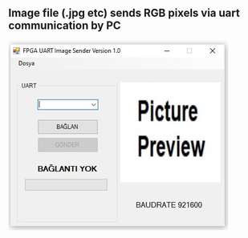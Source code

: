 ## Image file (.jpg etc) sends RGB pixels via uart communication by PC
![Screenshot](https://github.com/SafaKucukkomurler/pc_uart_picture_sender_gui/blob/master/screenshot.JPG)
